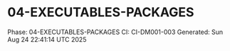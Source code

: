 # 04-EXECUTABLES-PACKAGES
Phase: 04-EXECUTABLES-PACKAGES
CI: CI-DM001-003
Generated: Sun Aug 24 22:41:14 UTC 2025
